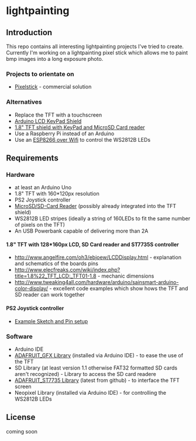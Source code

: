 # lightpainting

## Introduction
This repo contains all interesting lightpainting projects I've tried to create. Currently I'm working on a lightpainting pixel stick which allows me to paint bmp images into a long exposure photo.

### Projects to orientate on
* [Pixelstick](http://www.thepixelstick.com/order.html) - commercial solution

### Alternatives
* Replace the TFT with a touchscreen
* [Arduino LCD KeyPad Shield](https://www.dfrobot.com/wiki/index.php/Arduino_LCD_KeyPad_Shield_(SKU:_DFR0009))
* [1.8" TFT shield with KeyPad and MicroSD Card reader](http://www.exp-tech.de/adafruit-1-8-18-bit-color-tft-shield-w-microsd-and-joystick)
* Use a Raspberry Pi instead of an Arduino
* Use an [ESP8266 over Wifi](https://www.youtube.com/watch?v=7Dv70ci-MOw) to control the WS2812B LEDs

## Requirements
### Hardware
* at least an Arduino Uno
* 1.8" TFT with 160*120px resolution
* PS2 Joystick controller
* [MicroSD/SD-Card Reader](https://learn.adafruit.com/adafruit-micro-sd-breakout-board-card-tutorial/intro) (possibly already integrated into the TFT shield)
* WS2812B LED stripes (ideally a string of 160LEDs to fit the same number of pixels on the TFT)
* An USB Powerbank capable of delivering more than 2A

#### 1.8" TFT with 128*160px LCD, SD Card reader and ST7735S controller
* http://www.angelfire.com/oh3/ebjoew/LCDDisplay.html - explanation and schematics of the boards pins
* http://www.elecfreaks.com/wiki/index.php?title=1.8%22_TFT_LCD:_TFT01-1.8 - mechanic dimensions
* http://www.tweaking4all.com/hardware/arduino/sainsmart-arduino-color-display/ - excellent code examples which show hows the TFT and SD reader can work together

#### PS2 Joystick controller
* [Example Sketch and Pin setup](http://henrysbench.capnfatz.com/henrys-bench/arduino-sensors-and-input/arduino-ps2-joystick-tutorial-keyes-ky-023-deek-robot/)

### Software
* Arduino IDE
* [ADAFRUIT_GFX Library](https://github.com/adafruit/Adafruit-GFX-Library) (installed via Arduino IDE) - to ease the use of the TFT
* SD Library (at least version 1.1 otherwise FAT32 formatted SD cards aren't recognized) - Library to access the SD card readere
* [ADAFRUIT_ST7735 Library](https://github.com/adafruit/Adafruit-ST7735-Library) (latest from github) - to interface the TFT screen
* Neopixel Library (installed via Arduino IDE) - for controlling the WS2812B LEDs

## License
coming soon
